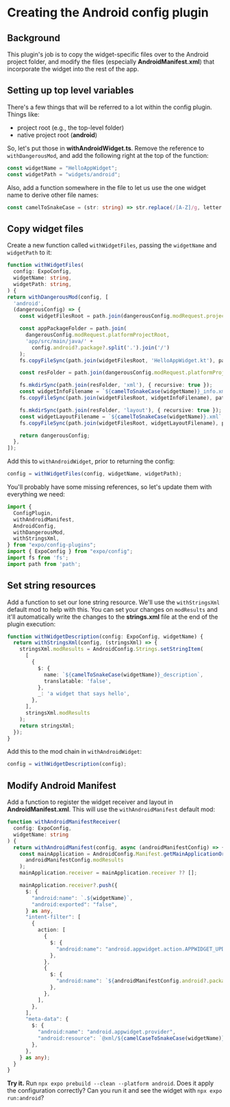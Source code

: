 # Creating the Android config plugin
## Background
This plugin's job is to copy the widget-specific files over to the Android project folder, and modify the files (especially **AndroidManifest.xml**) that incorporate the widget into the rest of the app.

## Setting up top level variables
There's a few things that will be referred to a lot within the config plugin. Things like:
- project root (e.g., the top-level folder)
- native project root (**android**)

So, let's put those in **withAndroidWidget.ts**. Remove the reference to `withDangerousMod`, and add the following right at the top of the function:
```ts
const widgetName = "HelloAppWidget";
const widgetPath = "widgets/android";
```

Also, add a function somewhere in the file to let us use the one widget name to derive other file names:
```ts
const camelToSnakeCase = (str: string) => str.replace(/[A-Z]/g, letter => `_${letter.toLowerCase()}`);
```

## Copy widget files
Create a new function called `withWidgetFiles`, passing the `widgetName` and `widgetPath` to it:
```ts
function withWidgetFiles(
  config: ExpoConfig,
  widgetName: string,
  widgetPath: string,
) {
return withDangerousMod(config, [
  'android',
  (dangerousConfig) => {
    const widgetFilesRoot = path.join(dangerousConfig.modRequest.projectRoot, widgetPath);

    const appPackageFolder = path.join(
      dangerousConfig.modRequest.platformProjectRoot,
      'app/src/main/java/' +
        config.android?.package?.split('.').join('/')
    );
    fs.copyFileSync(path.join(widgetFilesRoot, 'HelloAppWidget.kt'), path.join(appPackageFolder, `${widgetName}.kt`));

    const resFolder = path.join(dangerousConfig.modRequest.platformProjectRoot, 'app/src/main/res');

    fs.mkdirSync(path.join(resFolder, 'xml'), { recursive: true });
    const widgetInfoFilename = `${camelToSnakeCase(widgetName)}_info.xml`;
    fs.copyFileSync(path.join(widgetFilesRoot, widgetInfoFilename), path.join(resFolder, 'xml', widgetInfoFilename));

    fs.mkdirSync(path.join(resFolder, 'layout'), { recursive: true });
    const widgetLayoutFilename = `${camelToSnakeCase(widgetName)}.xml`;
    fs.copyFileSync(path.join(widgetFilesRoot, widgetLayoutFilename), path.join(resFolder, 'layout', widgetLayoutFilename));

    return dangerousConfig;
  },
]);
```

Add this to `withAndroidWidget`, prior to returning the config:
```ts
config = withWidgetFiles(config, widgetName, widgetPath);
```

You'll probably have some missing references, so let's update them with everything we need:
```ts
import {
  ConfigPlugin,
  withAndroidManifest,
  AndroidConfig,
  withDangerousMod,
  withStringsXml,
} from "expo/config-plugins";
import { ExpoConfig } from "expo/config";
import fs from 'fs';
import path from 'path';
```

## Set string resources
Add a function to set our lone string resource. We'll use the `withStringsXml` default mod to help with this. You can set your changes on `modResults` and it'll automatically write the changes to the **strings.xml** file at the end of the plugin execution:

```ts
function withWidgetDescription(config: ExpoConfig, widgetName) {
  return withStringsXml(config, (stringsXml) => {
    stringsXml.modResults = AndroidConfig.Strings.setStringItem(
      [
        {
          $: {
            name: `${camelToSnakeCase(widgetName)}_description`,
            translatable: 'false',
          },
          _: 'a widget that says hello',
        },
      ],
      stringsXml.modResults
    );
    return stringsXml;
  });
}
```

Add this to the mod chain in `withAndroidWidget`:
```ts
config = withWidgetDescription(config);
```

## Modify Android Manifest
Add a function to register the widget receiver and layout in **AndroidManifest.xml**. This will use the `withAndroidManifest` default mod:

```ts
function withAndroidManifestReceiver(
  config: ExpoConfig,
  widgetName: string
) {
  return withAndroidManifest(config, async (androidManifestConfig) => {
    const mainApplication = AndroidConfig.Manifest.getMainApplicationOrThrow(
      androidManifestConfig.modResults
    );
    mainApplication.receiver = mainApplication.receiver ?? [];

    mainApplication.receiver?.push({
      $: {
        "android:name": `.${widgetName}`,
        "android:exported": "false",
      } as any,
      "intent-filter": [
        {
          action: [
            {
              $: {
                "android:name": "android.appwidget.action.APPWIDGET_UPDATE",
              },
            },
            {
              $: {
                "android:name": `${androidManifestConfig.android?.package}.WIDGET_CLICK`,
              },
            },
          ],
        },
      ],
      "meta-data": {
        $: {
          "android:name": "android.appwidget.provider",
          "android:resource": `@xml/${camelCaseToSnakeCase(widgetName)}_info`,
        },
      },
    } as any);
  }
}
```

**Try it.** Run `npx expo prebuild --clean --platform android`. Does it apply the configuration correctly? Can you run it and see the widget with `npx expo run:android`?
